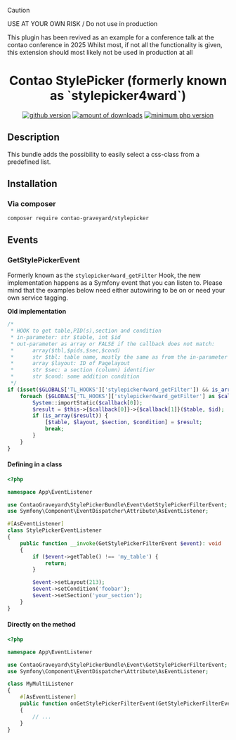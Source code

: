 > [!CAUTION]
> USE AT YOUR OWN RISK / Do not use in production
>
> This plugin has been revived as an example for a conference talk at the contao conference in 2025
> Whilst most, if not all the functionality is given, this extension should most likely not be used in production at all

<h1 align="center">Contao StylePicker (formerly known as `stylepicker4ward`)</h1>
<p align="center">
    <a href="https://github.com/contao-graveyard/stylepicker"><img src="https://img.shields.io/github/v/release/contao-graveyard/stylepicker" alt="github version"/></a>
    <a href="https://packagist.org/packages/contao-graveyard/stylepicker"><img src="https://img.shields.io/packagist/dt/contao-graveyard/stylepicker?color=f47c00" alt="amount of downloads"/></a>
    <a href="https://packagist.org/packages/contao-graveyard/stylepicker"><img src="https://img.shields.io/packagist/dependency-v/contao-graveyard/stylepicker/php?color=474A8A" alt="minimum php version"></a>
</p>

## Description

This bundle adds the possibility to easily select a css-class from a predefined list.

## Installation

### Via composer

```
composer require contao-graveyard/stylepicker
```

## Events

### GetStylePickerEvent

Formerly known as the `stylepicker4ward_getFilter` Hook, the new implementation happens as a Symfony event that you can
listen to. Please mind that the examples below need either autowiring to be on or need your own service tagging.

**Old implementation**
```php
/*
 * HOOK to get table,PID(s),section and condition
 * in-parameter: str $table, int $id
 * out-parameter as array or FALSE if the callback does not match:
 * 		array($tbl,$pids,$sec,$cond)
 * 		str $tbl: table name, mostly the same as from the in-parameter
 * 		array $layout: ID of Pagelayout
 * 		str $sec: a section (column) identifier
 * 		str $cond: some addition condition
 */
if (isset($GLOBALS['TL_HOOKS']['stylepicker4ward_getFilter']) && is_array($GLOBALS['TL_HOOKS']['stylepicker4ward_getFilter'])) {
    foreach ($GLOBALS['TL_HOOKS']['stylepicker4ward_getFilter'] as $callback) {
        System::importStatic($callback[0]);
        $result = $this->{$callback[0]}->{$callback[1]}($table, $id);
        if (is_array($result)) {
            [$table, $layout, $section, $condition] = $result;
            break;
        }
    }
}
```

#### Defining in a class

```php
<?php

namespace App\EventListener

use ContaoGraveyard\StylePickerBundle\Event\GetStylePickerFilterEvent;
use Symfony\Component\EventDispatcher\Attribute\AsEventListener;

#[AsEventListener]
class StylePickerEventListener
{
    public function __invoke(GetStylePickerFilterEvent $event): void
    {
        if ($event->getTable() !== 'my_table') {
            return;
        }

        $event->setLayout(213);
        $event->setCondition('foobar');
        $event->setSection('your_section');
    }
}
```

#### Directly on the method

```php
<?php

namespace App\EventListener

use ContaoGraveyard\StylePickerBundle\Event\GetStylePickerFilterEvent;
use Symfony\Component\EventDispatcher\Attribute\AsEventListener;

class MyMultiListener
{
    #[AsEventListener]
    public function onGetStylePickerFilterEvent(GetStylePickerFilterEvent $event): void
    {
        // ...
    }
}
```

